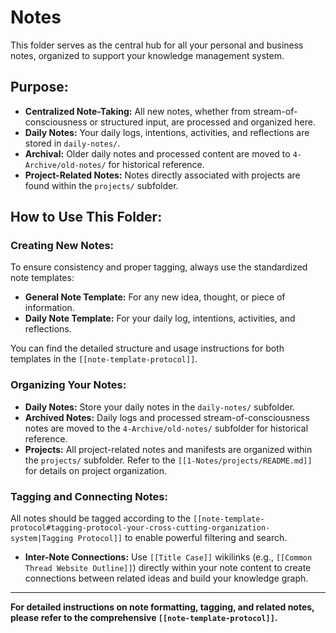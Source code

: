 # Notes

This folder serves as the central hub for all your personal and business notes, organized to support your knowledge management system.

## Purpose:
- **Centralized Note-Taking:** All new notes, whether from stream-of-consciousness or structured input, are processed and organized here.
- **Daily Notes:** Your daily logs, intentions, activities, and reflections are stored in `daily-notes/`.
- **Archival:** Older daily notes and processed content are moved to `4-Archive/old-notes/` for historical reference.
- **Project-Related Notes:** Notes directly associated with projects are found within the `projects/` subfolder.

## How to Use This Folder:

### Creating New Notes:
To ensure consistency and proper tagging, always use the standardized note templates:
- **General Note Template:** For any new idea, thought, or piece of information.
- **Daily Note Template:** For your daily log, intentions, activities, and reflections.

You can find the detailed structure and usage instructions for both templates in the `[[note-template-protocol]]`.

### Organizing Your Notes:
- **Daily Notes:** Store your daily notes in the `daily-notes/` subfolder.
- **Archived Notes:** Daily logs and processed stream-of-consciousness notes are moved to the `4-Archive/old-notes/` subfolder for historical reference.
- **Projects:** All project-related notes and manifests are organized within the `projects/` subfolder. Refer to the `[[1-Notes/projects/README.md]]` for details on project organization.

### Tagging and Connecting Notes:
All notes should be tagged according to the `[[note-template-protocol#tagging-protocol-your-cross-cutting-organization-system|Tagging Protocol]]` to enable powerful filtering and search.
- **Inter-Note Connections:** Use `[[Title Case]]` wikilinks (e.g., `[[Common Thread Website Outline]]`) directly within your note content to create connections between related ideas and build your knowledge graph.

---

**For detailed instructions on note formatting, tagging, and related notes, please refer to the comprehensive `[[note-template-protocol]]`.**